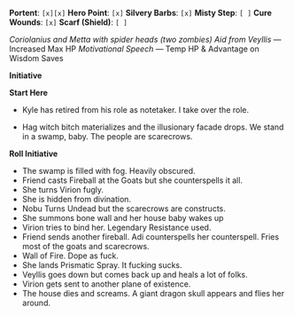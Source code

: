 **Portent**: `[x][x]`
**Hero Point**: `[x]`
**Silvery Barbs**: `[x]`
**Misty Step**: `[ ]`
**Cure Wounds**: `[x]`
**Scarf (Shield)**: `[ ]`

*Coriolanius and Metta with spider heads (two zombies)*
*Aid from Veyllis* — Increased Max HP
*Motivational Speech* — Temp HP & Advantage on Wisdom Saves

**Initiative**

**Start Here**
- Kyle has retired from his role as notetaker. I take over the role.

- Hag witch bitch materializes and the illusionary facade drops. We stand in a swamp, baby. The people are scarecrows.

**Roll Initiative**
- The swamp is filled with fog. Heavily obscured.
- Friend casts Fireball at the Goats but she counterspells it all.
- She turns Virion fugly.
- She is hidden from divination.
- Nobu Turns Undead but the scarecrows are constructs.
- She summons bone wall and her house baby wakes up
- Virion tries to bind her. Legendary Resistance used.
- Friend sends another fireball. Adi counterspells her counterspell. Fries most of the goats and scarecrows.
- Wall of Fire. Dope as fuck.
- She lands Prismatic Spray. It fucking sucks.
- Veyllis goes down but comes back up and heals a lot of folks.
- Virion gets sent to another plane of existence.
- The house dies and screams. A giant dragon skull appears and flies her around.